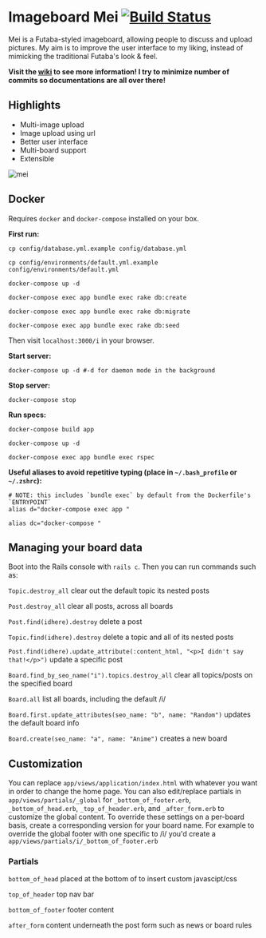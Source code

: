 # Imageboard Mei [![Build Status](https://travis-ci.org/szTheory/mei.svg?branch=master)](https://travis-ci.org/szTheory/mei)

Mei is a Futaba-styled imageboard, allowing people to discuss and upload pictures. My aim is to improve the user interface to my liking, instead of mimicking the traditional Futaba's look & feel.

**Visit the [wiki](https://github.com/lulalala/mei/wiki) to see more information! I try to minimize number of commits so documentations are all over there!**

## Highlights

* Multi-image upload
* Image upload using url
* Better user interface
* Multi-board support
* Extensible

![mei](https://user-images.githubusercontent.com/28652/38708351-e63b15d6-3e83-11e8-985e-6a4e1512f6e6.png)

## Docker

Requires `docker` and `docker-compose` installed on your box.

**First run:**

    cp config/database.yml.example config/database.yml

    cp config/environments/default.yml.example config/environments/default.yml

    docker-compose up -d
    
    docker-compose exec app bundle exec rake db:create 

    docker-compose exec app bundle exec rake db:migrate

    docker-compose exec app bundle exec rake db:seed

Then visit `localhost:3000/i` in your browser.

**Start server:**

    docker-compose up -d #-d for daemon mode in the background

**Stop server:**

    docker-compose stop

**Run specs:**

    docker-compose build app

    docker-compose up -d

    docker-compose exec app bundle exec rspec

**Useful aliases to avoid repetitive typing (place in `~/.bash_profile` or `~/.zshrc`):**

    # NOTE: this includes `bundle exec` by default from the Dockerfile's `ENTRYPOINT`
    alias d="docker-compose exec app " 

    alias dc="docker-compose "

## Managing your board data

Boot into the Rails console with `rails c`. Then you can run commands such as:

`Topic.destroy_all` clear out the default topic its nested posts

`Post.destroy_all` clear all posts, across all boards

`Post.find(idhere).destroy` delete a post

`Topic.find(idhere).destroy` delete a topic and all of its nested posts

`Post.find(idhere).update_attribute(:content_html, "<p>I didn't say that!</p>")` update a specific post

`Board.find_by_seo_name("i").topics.destroy_all` clear all topics/posts on the specified board

`Board.all` list all boards, including the default /i/

`Board.first.update_attributes(seo_name: "b", name: "Random")` updates the default board info

`Board.create(seo_name: "a", name: "Anime")` creates a new board

## Customization

You can replace `app/views/application/index.html` with whatever you want in order to change the home page. You can also edit/replace partials in `app/views/partials/_global` for `_bottom_of_footer.erb`, `_bottom_of_head.erb`, `_top_of_header.erb`, and `_after_form.erb` to customize the global content. To override these settings on a per-board basis, create a corresponding version for your board name. For example to override the global footer with one specific to /i/ you'd create a `app/views/partials/i/_bottom_of_footer.erb`

### Partials

`bottom_of_head` placed at the bottom of <head> to insert custom javascipt/css

`top_of_header` top nav bar

`bottom_of_footer` footer content

`after_form` content underneath the post form such as news or board rules